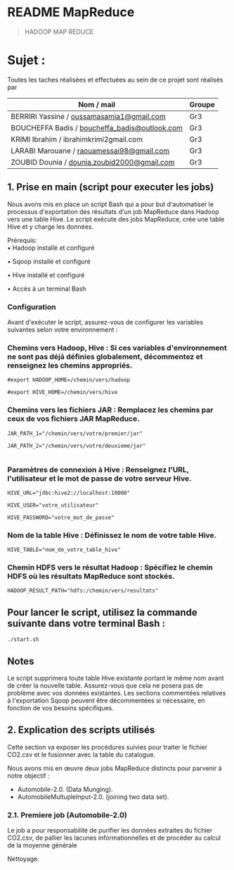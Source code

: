 # README MapReduce
>HADOOP MAP REDUCE


# Sujet :
Toutes les taches réalisées et effectuées au sein de ce projet sont réalisés par  <br />

| **Nom / mail**                                |  **Groupe**                |
|-----------------------------------------------|----------------------------|
| BERRIRI Yassine / oussamasamia1@gmail.com     | Gr3                        |
| BOUCHEFFA Badis / boucheffa_badis@outlook.com | Gr3                        |
| KRIMI Ibrahim / ibrahimkrimi2gmail.com        | Gr3                        |
| LARABI Marouane / raouamessai98@gmail.com     | Gr3                        |
| ZOUBID Dounia / dounia.zoubid2000@gmail.com   | Gr3                        |



## 1. Prise en main (script pour executer les jobs)


Nous avons mis en place un script Bash qui a pour but d'automatiser le processus d'exportation des résultats d'un job MapReduce dans Hadoop vers une table Hive. 
Le script exécute des jobs MapReduce, crée une table Hive et y charge les données.

Prérequis:<br />
• Hadoop installé et configuré

• Sqoop installé et configuré

• Hive installé et configuré

• Accès à un terminal Bash

### Configuration

Avant d'exécuter le script, assurez-vous de configurer les variables suivantes selon votre environnement :

### Chemins vers Hadoop, Hive : Si ces variables d'environnement ne sont pas déjà définies globalement, décommentez et renseignez les chemins appropriés.


```shell
#export HADOOP_HOME=/chemin/vers/hadoop

#export HIVE_HOME=/chemin/vers/hive

```
### Chemins vers les fichiers JAR : Remplacez les chemins par ceux de vos fichiers JAR MapReduce.
```shell
JAR_PATH_1="/chemin/vers/votre/premier/jar" 

JAR_PATH_2="/chemin/vers/votre/deuxieme/jar"


```

### Paramètres de connexion à Hive : Renseignez l'URL, l'utilisateur et le mot de passe de votre serveur Hive.
```shell
HIVE_URL="jdbc:hive2://localhost:10000"

HIVE_USER="votre_utilisateur"

HIVE_PASSWORD="votre_mot_de_passe"
```


### Nom de la table Hive : Définissez le nom de votre table Hive.
```shell
HIVE_TABLE="nom_de_votre_table_hive"

```

### Chemin HDFS vers le résultat Hadoop : Spécifiez le chemin HDFS où les résultats MapReduce sont stockés.
```shell
HADOOP_RESULT_PATH="hdfs:/chemin/vers/resultats"

```

## Pour lancer le script, utilisez la commande suivante dans votre terminal Bash :
```shell
./start.sh

```


## Notes

Le script supprimera toute table Hive existante portant le même nom avant de créer la nouvelle table. Assurez-vous que cela ne posera pas de problème avec vos données existantes.
Les sections commentées relatives à l'exportation Sqoop peuvent être décommentées si nécessaire, en fonction de vos besoins spécifiques.
## 2. Explication des scripts utilisés

Cette section va exposer les procédures suivies pour traiter le fichier CO2.csv et le fusionner avec la table du catalogue. 

Nous avons mis en œuvre deux jobs MapReduce distincts pour parvenir à notre objectif :

  - Automobile-2.0. (Data Munging).
  - AutomobileMultupleInput-2.0. (joining two data set).


### 2.1. Premiere job (Automobile-2.0)

Le job a pour responsabilité de purifier les données extraites du fichier CO2.csv, de pallier les lacunes informationnelles et de procéder au calcul de la moyenne générale

Nettoyage: <br />
